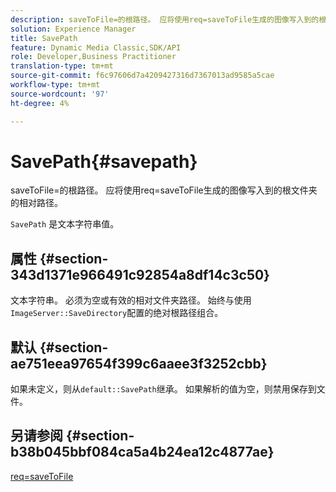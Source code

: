 ```yaml
---
description: saveToFile=的根路径。 应将使用req=saveToFile生成的图像写入到的根文件夹的相对路径。
solution: Experience Manager
title: SavePath
feature: Dynamic Media Classic,SDK/API
role: Developer,Business Practitioner
translation-type: tm+mt
source-git-commit: f6c97606d7a4209427316d7367013ad9585a5cae
workflow-type: tm+mt
source-wordcount: '97'
ht-degree: 4%

---
```



# SavePath{#savepath}

saveToFile=的根路径。 应将使用req=saveToFile生成的图像写入到的根文件夹的相对路径。

`SavePath` 是文本字符串值。

## 属性 {#section-343d1371e966491c92854a8df14c3c50}

文本字符串。 必须为空或有效的相对文件夹路径。 始终与使用`ImageServer::SaveDirectory`配置的绝对根路径组合。

## 默认 {#section-ae751eea97654f399c6aaee3f3252cbb}

如果未定义，则从`default::SavePath`继承。 如果解析的值为空，则禁用保存到文件。

## 另请参阅 {#section-b38b045bbf084ca5a4b24ea12c4877ae}

[req=saveToFile](../../../../../is-api/http-ref/image-serving-api-ref/c-http-protocol-reference/c-command-reference/r-req/r-req.md#reference-907cdb4a97034db7ad94695f25552e76)
